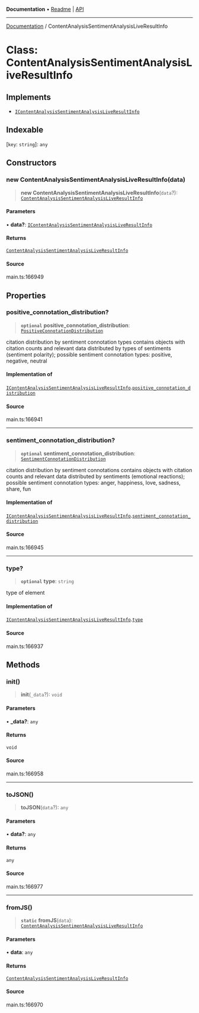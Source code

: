 **Documentation** • [Readme](../README.md) \| [API](../globals.md)

***

[Documentation](../README.md) / ContentAnalysisSentimentAnalysisLiveResultInfo

# Class: ContentAnalysisSentimentAnalysisLiveResultInfo

## Implements

- [`IContentAnalysisSentimentAnalysisLiveResultInfo`](../interfaces/IContentAnalysisSentimentAnalysisLiveResultInfo.md)

## Indexable

 \[`key`: `string`\]: `any`

## Constructors

### new ContentAnalysisSentimentAnalysisLiveResultInfo(data)

> **new ContentAnalysisSentimentAnalysisLiveResultInfo**(`data`?): [`ContentAnalysisSentimentAnalysisLiveResultInfo`](ContentAnalysisSentimentAnalysisLiveResultInfo.md)

#### Parameters

• **data?**: [`IContentAnalysisSentimentAnalysisLiveResultInfo`](../interfaces/IContentAnalysisSentimentAnalysisLiveResultInfo.md)

#### Returns

[`ContentAnalysisSentimentAnalysisLiveResultInfo`](ContentAnalysisSentimentAnalysisLiveResultInfo.md)

#### Source

main.ts:166949

## Properties

### positive\_connotation\_distribution?

> **`optional`** **positive\_connotation\_distribution**: [`PositiveConnotationDistribution`](PositiveConnotationDistribution.md)

citation distribution by sentiment connotation types
contains objects with citation counts and relevant data distributed by types of sentiments (sentiment polarity);
possible sentiment connotation types: positive, negative, neutral

#### Implementation of

[`IContentAnalysisSentimentAnalysisLiveResultInfo`](../interfaces/IContentAnalysisSentimentAnalysisLiveResultInfo.md).[`positive_connotation_distribution`](../interfaces/IContentAnalysisSentimentAnalysisLiveResultInfo.md#positive_connotation_distribution)

#### Source

main.ts:166941

***

### sentiment\_connotation\_distribution?

> **`optional`** **sentiment\_connotation\_distribution**: [`SentimentConnotationDistribution`](SentimentConnotationDistribution.md)

citation distribution by sentiment connotations
contains objects with citation counts and relevant data distributed by sentiments (emotional reactions);
possible sentiment connotation types: anger, happiness, love, sadness, share, fun

#### Implementation of

[`IContentAnalysisSentimentAnalysisLiveResultInfo`](../interfaces/IContentAnalysisSentimentAnalysisLiveResultInfo.md).[`sentiment_connotation_distribution`](../interfaces/IContentAnalysisSentimentAnalysisLiveResultInfo.md#sentiment_connotation_distribution)

#### Source

main.ts:166945

***

### type?

> **`optional`** **type**: `string`

type of element

#### Implementation of

[`IContentAnalysisSentimentAnalysisLiveResultInfo`](../interfaces/IContentAnalysisSentimentAnalysisLiveResultInfo.md).[`type`](../interfaces/IContentAnalysisSentimentAnalysisLiveResultInfo.md#type)

#### Source

main.ts:166937

## Methods

### init()

> **init**(`_data`?): `void`

#### Parameters

• **\_data?**: `any`

#### Returns

`void`

#### Source

main.ts:166958

***

### toJSON()

> **toJSON**(`data`?): `any`

#### Parameters

• **data?**: `any`

#### Returns

`any`

#### Source

main.ts:166977

***

### fromJS()

> **`static`** **fromJS**(`data`): [`ContentAnalysisSentimentAnalysisLiveResultInfo`](ContentAnalysisSentimentAnalysisLiveResultInfo.md)

#### Parameters

• **data**: `any`

#### Returns

[`ContentAnalysisSentimentAnalysisLiveResultInfo`](ContentAnalysisSentimentAnalysisLiveResultInfo.md)

#### Source

main.ts:166970
